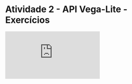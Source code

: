# Atividade 2 - API Vega-Lite - Exercícios
<iframe width: auto; max-height: none; frameborder="0" src="https://observablehq.com/embed/608de3121f44dbef@122?cells=bar%2Cscatterplot"></iframe>
